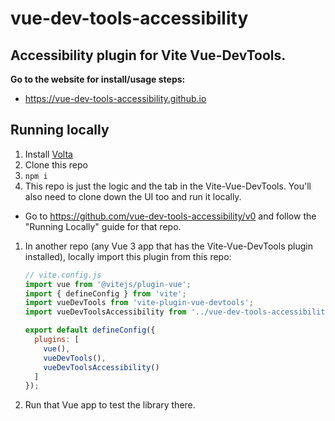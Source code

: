 # vue-dev-tools-accessibility


## Accessibility plugin for Vite Vue-DevTools.

**Go to the website for install/usage steps:**

* https://vue-dev-tools-accessibility.github.io


## Running locally

1. Install [Volta](https://volta.sh)
1. Clone this repo
1. `npm i`
1. This repo is just the logic and the tab in the Vite-Vue-DevTools. You'll also need to clone down the UI too and run it locally.
  * Go to https://github.com/vue-dev-tools-accessibility/v0 and follow the "Running Locally" guide for that repo.
1. In another repo (any Vue 3 app that has the Vite-Vue-DevTools plugin installed), locally import this plugin from this repo:
    ```js
    // vite.config.js
    import vue from '@vitejs/plugin-vue';
    import { defineConfig } from 'vite';
    import vueDevTools from 'vite-plugin-vue-devtools';
    import vueDevToolsAccessibility from '../vue-dev-tools-accessibility/index.js';

    export default defineConfig({
      plugins: [
        vue(),
        vueDevTools(),
        vueDevToolsAccessibility()
      ]
    });
    ```
1. Run that Vue app to test the library there.
